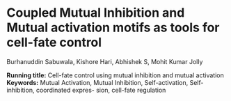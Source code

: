 # Coupled Mutual Inhibition and Mutual activation motifs as tools for cell-fate control 
Burhanuddin Sabuwala, Kishore Hari, Abhishek S, Mohit Kumar Jolly

**Running title:** Cell-fate control using mutual inhibition and mutual activation
**Keywords:** Mutual Activation, Mutual Inhibition, Self-activation, Self-inhibition, coordinated expres-
sion, cell-fate regulation
